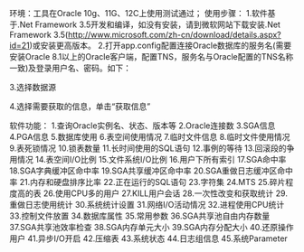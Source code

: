 环境：工具在Oracle 10g、11G、12C上使用测试通过； 
使用步骤：
1.软件基于.Net Framework 3.5开发和编译，如没有安装，请到微软网站下载安装.Net Framework 3.5(http://www.microsoft.com/zh-cn/download/details.aspx?id=21)或安装更高版本。
2.打开app.config配置连接Oracle数据库的服务名(需要安装Oracle 8.1以上的Oracle客户端，配置TNS，服务名与Oracle配置的TNS名称一致)及登录用户名、密码。如下：
<?xml version="1.0" encoding="utf-8" ?>
<configuration>
    <appSettings>
        <add name="ConnectionString" connectionString="Data Source=orcl;User ID=system;Password=oracle;Unicode=True" providerName="System.Data.OracleClient"  />
        <add name="ConnectionString" connectionString="Data Source=ora10g;User ID=system;Password=oracle123;Unicode=True" providerName="System.Data.OracleClient"  />
        <add name="ConnectionString" connectionString="Data Source=racdb1;User ID=system;Password=oracle;Unicode=True" providerName="System.Data.OracleClient"  />
        <add name="ConnectionString" connectionString="Data Source=racdb2;User ID=system;Password=oracle;Unicode=True" providerName="System.Data.OracleClient"  />                                                                                     
    </appSettings>
</configuration>
3.选择数据源
 
4.选择需要获取的信息，单击“获取信息”
 
软件功能：
1.查询Oracle实例名、状态、版本等
2.Oracle连接数
3.SGA信息
4.PGA信息
5.数据库使用
6.表空间使用情况
7.临时文件信息
8.临时文件使用情况
9.表死锁情况
10.锁表数量
11.长时间使用的SQL语句
12.事例的等待
13.回滚段的争用情况
14.表空间I/O比例
15.文件系统I/O比例
16.用户下所有索引
17.SGA命中率
18.SGA字典缓冲区命中率
19.SGA共享缓冲区命中率
20.SGA重做日志缓冲区命中率
21.内存和硬盘排序比率
22.正在运行的SQL语句
23.字符集
24.MTS
25.碎片程度高的表
26.使用CPU多的用户
27.KILL用户会话
28.一次性改变和获取统计
29.重做日志使用统计
30.系统统计设置
31.网络I/O活动情况
32.进程使用CPU统计
33.控制文件放置
34.数据库属性
35.常用参数
36.SGA共享池自由内存数量
37.SGA共享池效率检查
38.SGA内存单元大小
39.SGA内存分配大小
40.还原操作用户
41.异步I/O开启
42.压缩表
43.系统状态
44.日志组信息
45.系统Parameter

